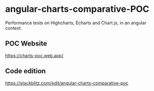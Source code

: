 #  angular-charts-comparative-POC

Performance tests on Highcharts, Echarts and Chart.js, in an angular context.

## POC Website
https://charts-poc.web.app/

## Code edition
https://stackblitz.com/edit/angular-charts-comparative-poc


